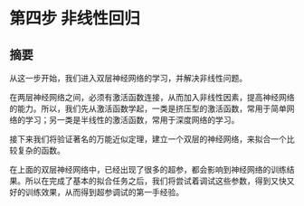 <!--Copyright © Microsoft Corporation. All rights reserved.
  适用于[License](https://github.com/Microsoft/ai-edu/blob/master/LICENSE.md)版权许可-->

# 第四步  非线性回归

## 摘要

从这一步开始，我们进入双层神经网络的学习，并解决非线性问题。

在两层神经网络之间，必须有激活函数连接，从而加入非线性因素，提高神经网络的能力。所以，我们先从激活函数学起，一类是挤压型的激活函数，常用于简单网络的学习；另一类是半线性的激活函数，常用于深度网络的学习。

接下来我们将验证著名的万能近似定理，建立一个双层的神经网络，来拟合一个比较复杂的函数。

在上面的双层神经网络中，已经出现了很多的超参，都会影响到神经网络的训练结果。所以在完成了基本的拟合任务之后，我们将尝试着调试这些参数，得到又快又好的训练效果，从而得到超参调试的第一手经验。
